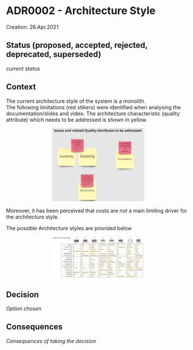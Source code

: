 # ADR0002 - Architecture Style
Creation: 26.Apr.2021

## Status (proposed, accepted, rejected, deprecated, superseded)
_current status_

## Context
The current architecture style of the system is a monolith.  
The following limitations (red stikers) were identified when analysing the documentation/slides and video. The architecture characteristic (quality attribute) which needs to be addressed is shown in yellow.  
<p align="center">
<img width="50%" src="images/issues-and-quality-attributes.png"/>  
</p>
Moreover, it has been perceived that costs are not a main limiting driver for the architecture style. 
  
  
The possible Architecture styles are provided below  
<p align="center">
<img width="50%" src="images/architecture-styles-worksheet.png"/>  
</p>

## Decision

_Option chosen_


## Consequences
_Consequences of taking the decision_
